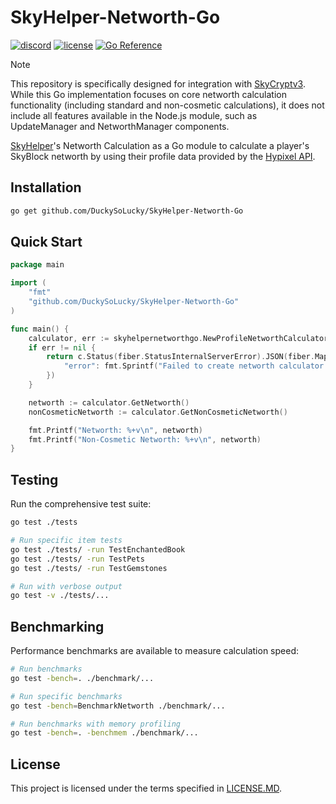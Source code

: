# SkyHelper-Networth-Go

[![discord](https://img.shields.io/discord/720018827433345138?logo=discord)](https://discord.com/invite/fd4Be4W)
[![license](https://img.shields.io/badge/license-MIT-green)](LICENSE)
[![Go Reference](https://pkg.go.dev/badge/github.com/github.com/DuckySoLucky/SkyHelper-Networth-Go.svg)](https://pkg.go.dev/github.com/github.com/DuckySoLucky/SkyHelper-Networth-Go)
> [!NOTE] 
> This repository is specifically designed for integration with [SkyCryptv3](https://github.com/DuckySoLucky/SkyCryptv3/). While this Go implementation focuses on core networth calculation functionality (including standard and non-cosmetic calculations), it does not include all features available in the Node.js module, such as UpdateManager and NetworthManager components.

[SkyHelper](https://skyhelper.altpapier.dev/)'s Networth Calculation as a Go module to calculate a player's SkyBlock networth by using their profile data provided by the [Hypixel API](https://api.hypixel.net/).

## Installation

```bash
go get github.com/DuckySoLucky/SkyHelper-Networth-Go
```

## Quick Start

```go
package main

import (
    "fmt"
    "github.com/DuckySoLucky/SkyHelper-Networth-Go"
)

func main() {
	calculator, err := skyhelpernetworthgo.NewProfileNetworthCalculator(userProfile, museum, *profile.Banking.Balance)
	if err != nil {
		return c.Status(fiber.StatusInternalServerError).JSON(fiber.Map{
			"error": fmt.Sprintf("Failed to create networth calculator: %v", err),
		})
	}

    networth := calculator.GetNetworth()
    nonCosmeticNetworth := calculator.GetNonCosmeticNetworth()

    fmt.Printf("Networth: %+v\n", networth)
    fmt.Printf("Non-Cosmetic Networth: %+v\n", networth)
}
```


## Testing

Run the comprehensive test suite:

```bash
go test ./tests

# Run specific item tests
go test ./tests/ -run TestEnchantedBook
go test ./tests/ -run TestPets
go test ./tests/ -run TestGemstones

# Run with verbose output
go test -v ./tests/...
```

## Benchmarking

Performance benchmarks are available to measure calculation speed:

```bash
# Run benchmarks
go test -bench=. ./benchmark/...

# Run specific benchmarks
go test -bench=BenchmarkNetworth ./benchmark/...

# Run benchmarks with memory profiling
go test -bench=. -benchmem ./benchmark/...
```

## License

This project is licensed under the terms specified in [LICENSE.MD](LICENSE.MD).
